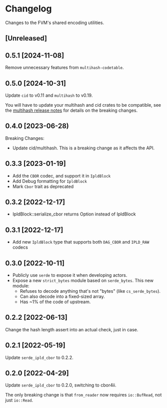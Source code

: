 # Changelog

Changes to the FVM's shared encoding utilities.

## [Unreleased]

## 0.5.1 [2024-11-08]

Remove unnecessary features from `multihash-codetable`.

## 0.5.0 [2024-10-31]

Update `cid` to v0.11 and `multihash` to v0.19.

You will have to update your multihash and cid crates to be compatible, see the [multihash release notes](https://github.com/multiformats/rust-multihash/blob/master/CHANGELOG.md#-2023-06-06) for details on the breaking changes.

## 0.4.0 [2023-06-28)

Breaking Changes:

- Update cid/multihash. This is a breaking change as it affects the API.

## 0.3.3 [2023-01-19]

- Add the `CBOR` codec, and support it in `IpldBlock`
- Add Debug formatting for `IpldBlock`
- Mark `Cbor` trait as deprecated

## 0.3.2 [2022-12-17]

- IpldBlock::serialize_cbor returns Option<IpldBlock> instead of IpldBlock

## 0.3.1 [2022-12-17]

- Add new `IpldBlock` type that supports both `DAG_CBOR` and `IPLD_RAW` codecs

## 0.3.0 [2022-10-11]

- Publicly use `serde` to expose it when developing actors.
- Expose a new `strict_bytes` module based on `serde_bytes`. This new module:
    - Refuses to decode anything that's not "bytes" (like `cs_serde_bytes`).
    - Can also decode into a fixed-sized array.
    - Has ~1% of the code of upstream.

## 0.2.2 [2022-06-13]

Change the hash length assert into an actual check, just in case.

## 0.2.1 [2022-05-19]

Update `serde_ipld_cbor` to 0.2.2.

## 0.2.0 [2022-04-29]

Update `serde_ipld_cbor` to 0.2.0, switching to cbor4ii.

The only breaking change is that `from_reader` now requires `io::BufRead`, not just `io::Read`.

